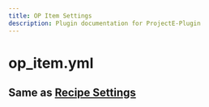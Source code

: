 ```yaml
---
title: OP Item Settings
description: Plugin documentation for ProjectE-Plugin
---
```


# op_item.yml

## Same as [Recipe Settings](./perecipe)